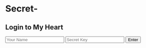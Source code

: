 # Secret-

<!DOCTYPE html>
<html lang="en">
<head>
    <meta charset="UTF-8">
    <title>Love Login</title>
    <link rel="stylesheet" href="style.css">
</head>
<body>
    <div class="login-box">
        <h2>Login to My Heart</h2>
        <form onsubmit="event.preventDefault(); window.location.href='success.html';">
            <input type="text" placeholder="Your Name" required>
            <input type="password" placeholder="Secret Key" required>
            <button type="submit">Enter</button>
        </form>
    </div>
</body>
</html>
